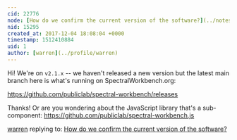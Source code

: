 ```yaml
---
cid: 22776
node: [How do we confirm the current version of the software?](../notes/quencher/12-04-2017/how-do-we-confirm-the-current-version-of-the-software)
nid: 15295
created_at: 2017-12-04 18:08:04 +0000
timestamp: 1512410884
uid: 1
author: [warren](../profile/warren)
---
```


Hi! We're on `v2.1.x` -- we haven't released a new version but the latest main branch here is what's running on SpectralWorkbench.org:

https://github.com/publiclab/spectral-workbench/releases

Thanks! Or are you wondering about the JavaScript library that's a sub-component: https://github.com/publiclab/spectral-workbench.js

[warren](../profile/warren) replying to: [How do we confirm the current version of the software?](../notes/quencher/12-04-2017/how-do-we-confirm-the-current-version-of-the-software)

